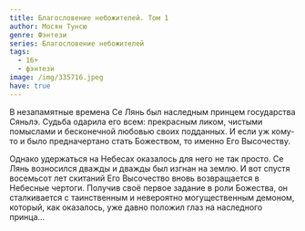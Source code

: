 ```yaml
---
title: Благословение небожителей. Том 1
author: Мосян Тунсю
genre: Фэнтези
series: Благословение небожителей
tags:
  - 16+
  - фэнтези
image: /img/335716.jpeg
have: true
---
```

В незапамятные времена Се Лянь был наследным принцем государства Сяньлэ. Судьба одарила его всем: прекрасным ликом, чистыми помыслами и бесконечной любовью своих подданных. И если уж кому-то и было предначертано стать Божеством, то именно Его Высочеству.

Однако удержаться на Небесах оказалось для него не так просто. Се Лянь возносился дважды и дважды был изгнан на землю. И вот спустя восемьсот лет скитаний Его Высочество вновь возвращается в Небесные чертоги. Получив своё первое задание в роли Божества, он сталкивается с таинственным и невероятно могущественным демоном, который, как оказалось, уже давно положил глаз на наследного принца...